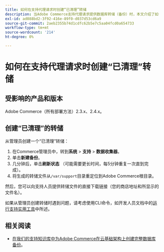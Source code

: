 ```yaml
---
title: 如何在支持代理请求时创建“已清理”转储
description: 当Adobe Commerce支持代理请求提供数据库转储（备份）时，本文介绍了如何从Adobe Commerce管理员创建“已清理”数据库转储（备份）和代码。 此转储不包括您的媒体文件，以加快处理过程并生成更小的文件。 在进行数据库备份时，所有敏感数据都将进行哈希处理。
exl-id: ad088bd2-3f92-416e-89f0-d037d53cd6a9
source-git-commit: 2aeb2355b74d1cdfc62b5e7c5aa04fcd0a654733
workflow-type: tm+mt
source-wordcount: '214'
ht-degree: 0%

---
```


# 如何在支持代理请求时创建“已清理”转储


## 受影响的产品和版本

Adobe Commerce（所有部署方法）2.3.x、2.4.x。

## 创建“已清理”的转储

从管理员创建一个“已清理”转储：

1. 在Commerce管理员中，转到&#x200B;**系统** > **支持** > **数据收集器**。
1. 单击&#x200B;**新建备份**。
1. 几分钟后，单击&#x200B;**刷新状态** （可能需要更长时间，每5分钟重复一次直到完成）。
1. 将生成的转储文件从`/var/support`目录重定位到Adobe Commerce根目录。

然后，您可以向支持人员提供转储文件的直接下载链接（您的商店地址和所显示的文件名）。

如果从管理员创建转储时遇到问题，请考虑使用CLI命令，如开发人员文档中的[运行支持实用工具](https://experienceleague.adobe.com/en/docs/commerce-operations/configuration-guide/cli/run-support-utilities)中所述。

## 相关阅读

* [在我们的支持知识库中为Adobe Commerce在云基础架构上创建完整数据库备份](/help/how-to/general/create-database-dump-on-cloud.md)。
